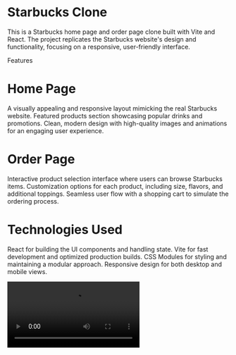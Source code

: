 <h1>Starbucks Clone</h1>
This is a Starbucks home page and order page clone built with Vite and React. The project replicates the Starbucks website's design and functionality, focusing on a responsive, user-friendly interface.

Features
<h1>Home Page</h1>
A visually appealing and responsive layout mimicking the real Starbucks website.
Featured products section showcasing popular drinks and promotions.
Clean, modern design with high-quality images and animations for an engaging user experience.
<h1>Order Page</h1>
Interactive product selection interface where users can browse Starbucks items.
Customization options for each product, including size, flavors, and additional toppings.
Seamless user flow with a shopping cart to simulate the ordering process.
<h1>Technologies Used</h1>
React for building the UI components and handling state.
Vite for fast development and optimized production builds.
CSS Modules for styling and maintaining a modular approach.
Responsive design for both desktop and mobile views.


<video controls src="Starbucks.mp4" title="Title"></video>

